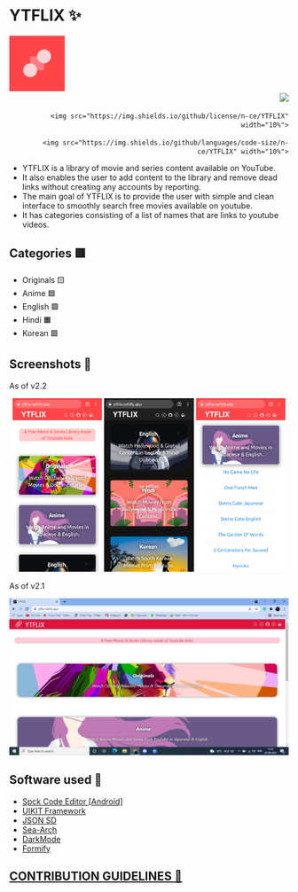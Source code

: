# YTFLIX ✨

<div align="center">
  <div align="left">
    <img src="Assets/Icons/maskable_icon_x512.png" width="100">
  </div>
  <div align="right">
    <img src="https://img.shields.io/github/release/n-ce/YTFLIX" width="10%">
    
    <img src="https://img.shields.io/github/license/n-ce/YTFLIX" width="10%">
    
    <img src="https://img.shields.io/github/languages/code-size/n-ce/YTFLIX" width="10%">
  </div>
</div>


- YTFLIX is a library of movie and series content available on YouTube. 
- It also enables the user to add content to the library and remove dead links without creating any accounts by reporting.
- The main goal of YTFLIX is to provide the user with simple and clean interface to smoothly search free movies available on youtube.
- It has categories consisting of a list of names that are links to youtube videos.

## Categories 🟥
- Originals 🟨
- Anime 🟦
- English 🟩
- Hindi 🟧
- Korean 🟪


## Screenshots 🌄
As of v2.2

<div align="center">
<img src="Assets/Screenshots/1.png" width="32%" >  <img src="Assets/Screenshots/2.png" width="32%" >  <img src="Assets/Screenshots/3.png" width="32%" >
</div>

As of v2.1

<img src="Assets/Screenshots/desktop.png" >


## Software used 🌈
- [Spck Code Editor [Android]](https://play.google.com/store/apps/details?id=io.spck)
- [UIKIT Framework](https://github.com/uikit/uikit)
- [JSON SD](https://github.com/n-ce/JSON-static-database)
- [Sea-Arch](https://github.com/n-ce/Sea-Arch)
- [DarkMode](https://github.com/n-ce/DarkMode)
- [Formify](https://github.com/n-ce/Formify)


## [CONTRIBUTION GUIDELINES 🤝](CONTRIBUTING.md)

